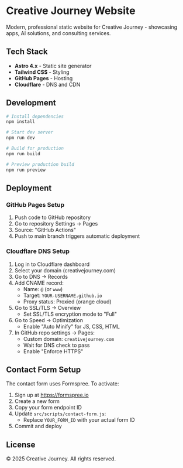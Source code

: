 # Creative Journey Website

Modern, professional static website for Creative Journey - showcasing apps, AI solutions, and consulting services.

## Tech Stack

- **Astro 4.x** - Static site generator
- **Tailwind CSS** - Styling
- **GitHub Pages** - Hosting
- **Cloudflare** - DNS and CDN

## Development

```bash
# Install dependencies
npm install

# Start dev server
npm run dev

# Build for production
npm run build

# Preview production build
npm run preview
```

## Deployment

### GitHub Pages Setup

1. Push code to GitHub repository
2. Go to repository Settings → Pages
3. Source: "GitHub Actions"
4. Push to main branch triggers automatic deployment

### Cloudflare DNS Setup

1. Log in to Cloudflare dashboard
2. Select your domain (creativejourney.com)
3. Go to DNS → Records
4. Add CNAME record:
   - Name: `@` (or `www`)
   - Target: `YOUR-USERNAME.github.io`
   - Proxy status: Proxied (orange cloud)
5. Go to SSL/TLS → Overview
   - Set SSL/TLS encryption mode to "Full"
6. Go to Speed → Optimization
   - Enable "Auto Minify" for JS, CSS, HTML
7. In GitHub repo settings → Pages:
   - Custom domain: `creativejourney.com`
   - Wait for DNS check to pass
   - Enable "Enforce HTTPS"

## Contact Form Setup

The contact form uses Formspree. To activate:

1. Sign up at https://formspree.io
2. Create a new form
3. Copy your form endpoint ID
4. Update `src/scripts/contact-form.js`:
   - Replace `YOUR_FORM_ID` with your actual form ID
5. Commit and deploy

## License

© 2025 Creative Journey. All rights reserved.
